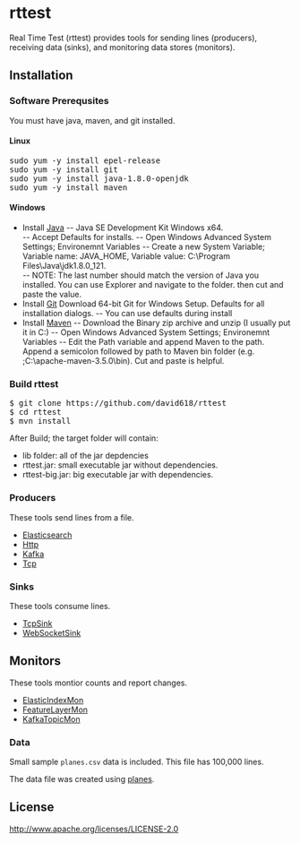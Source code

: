 # rttest

Real Time Test (rttest) provides tools for sending lines (producers), receiving data (sinks), and monitoring data stores (monitors). 


## Installation

### Software Prerequsites

You must have java, maven, and git installed. 

#### Linux 
<pre>
sudo yum -y install epel-release
sudo yum -y install git
sudo yum -y install java-1.8.0-openjdk
sudo yum -y install maven
</pre>

#### Windows 
- Install [Java](http://www.oracle.com/technetwork/java/javase/downloads/jdk8-downloads-2133151.html) 
  -- Java SE Development Kit Windows x64.  
  -- Accept Defaults for installs.
  -- Open Windows Advanced System Settings; Environemnt Variables
  -- Create a new System Variable; Variable name: JAVA_HOME, Variable value: C:\Program Files\Java\jdk1.8.0_121.  
  -- NOTE: The last number should match the version of Java you installed. You can use Explorer and navigate to the folder. then cut and paste the value.
- Install [Git](https://git-scm.com/download/win) Download 64-bit Git for Windows Setup. Defaults for all installation dialogs. 
  -- You can use defaults during install
- Install [Maven](https://maven.apache.org/download.cgi)
  -- Download the Binary zip archive and unzip (I usually put it in C:\) 
  -- Open Windows Advanced System Settings; Environemnt Variables
  -- Edit the Path variable and append Maven to the path. Append a semicolon followed by path to Maven bin folder (e.g. ;C:\apache-maven-3.5.0\bin).  Cut and paste is helpful.

### Build rttest

<pre>
$ git clone https://github.com/david618/rttest
$ cd rttest
$ mvn install 
</pre>

After Build; the target folder will contain:
- lib folder: all of the jar depdencies
- rttest.jar: small executable jar without dependencies.
- rttest-big.jar: big executable jar with dependencies.

### Producers
These tools send lines from a file.
- [Elasticsearch](./docs/Elasticsearch.md)
- [Http](./docs/Http.md)
- [Kafka](./docs/Kafka.md)
- [Tcp](./docs/Tcp.md)

### Sinks
These tools consume lines.
- [TcpSink](./docs/TcpSink.md)
- [WebSocketSink](.docs/WebSocketSink.md)

## Monitors
These tools montior counts and report changes.
- [ElasticIndexMon](./docs/ElasticIndexMon.md)
- [FeatureLayerMon](./docs/FeatureLayerMon.md)
- [KafkaTopicMon](./docs/KafkaTopicMon.md)


### Data

Small sample `planes.csv` data is included.  This file has 100,000 lines.

The data file was created using [planes](https://github.com/david618/planes). 



## License

http://www.apache.org/licenses/LICENSE-2.0 




